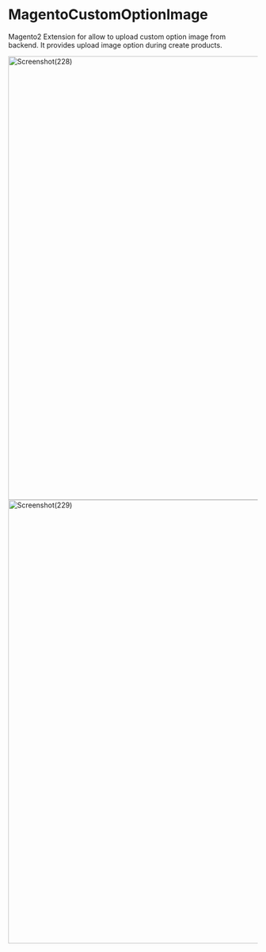 # MagentoCustomOptionImage
Magento2 Extension for allow to upload custom option image from backend. It provides upload image option during create products.

<img width="1830" height="894" alt="Screenshot(228)" src="https://github.com/user-attachments/assets/a135b00a-ae7e-4126-8f1c-f445911330a1" />


<img width="1830" height="894" alt="Screenshot(229)" src="https://github.com/user-attachments/assets/37f8020f-b524-48b9-90ce-b741942452a0" />
